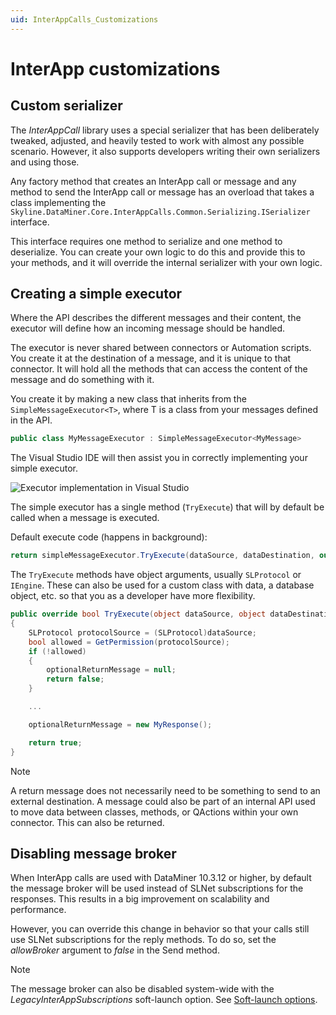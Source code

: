 ```yaml
---
uid: InterAppCalls_Customizations
---
```


# InterApp customizations

## Custom serializer

The *InterAppCall* library uses a special serializer that has been deliberately tweaked, adjusted, and heavily tested to work with almost any possible scenario. However, it also supports developers writing their own serializers and using those.

Any factory method that creates an InterApp call or message and any method to send the InterApp call or message has an overload that takes a class implementing the `Skyline.DataMiner.Core.InterAppCalls.Common.Serializing.ISerializer` interface.

This interface requires one method to serialize and one method to deserialize. You can create your own logic to do this and provide this to your methods, and it will override the internal serializer with your own logic.

## Creating a simple executor

Where the API describes the different messages and their content, the executor will define how an incoming message should be handled.

The executor is never shared between connectors or Automation scripts. You create it at the destination of a message, and it is unique to that connector. It will hold all the methods that can access the content of the message and do something with it.

You create it by making a new class that inherits from the `SimpleMessageExecutor<T>`, where T is a class from your messages defined in the API.

```csharp
public class MyMessageExecutor : SimpleMessageExecutor<MyMessage>
```

The Visual Studio IDE will then assist you in correctly implementing your simple executor.

![Executor implementation in Visual Studio](~/develop/images/InterAppSimple_VS1.png)

The simple executor has a single method (`TryExecute`) that will by default be called when a message is executed.

Default execute code (happens in background):

```csharp
return simpleMessageExecutor.TryExecute(dataSource, dataDestination, out optionalReturnMessage);
```

The `TryExecute` methods have object arguments, usually `SLProtocol` or `IEngine`. These can also be used for a custom class with data, a database object, etc. so that you as a developer have more flexibility.

```csharp
public override bool TryExecute(object dataSource, object dataDestination, out Message optionalReturnMessage)
{
    SLProtocol protocolSource = (SLProtocol)dataSource;
    bool allowed = GetPermission(protocolSource);
    if (!allowed)
    {
        optionalReturnMessage = null;
        return false;
    }

    ...

    optionalReturnMessage = new MyResponse();

    return true;
}
```

> [!NOTE]
> A return message does not necessarily need to be something to send to an external destination. A message could also be part of an internal API used to move data between classes, methods, or QActions within your own connector. This can also be returned.

## Disabling message broker

When InterApp calls are used with DataMiner 10.3.12 or higher, by default the message broker will be used instead of SLNet subscriptions for the responses. This results in a big improvement on scalability and performance.

However, you can override this change in behavior so that your calls still use SLNet subscriptions for the reply methods. To do so, set the *allowBroker* argument to *false* in the Send method.

> [!NOTE]
> The message broker can also be disabled system-wide with the *LegacyInterAppSubscriptions* soft-launch option. See [Soft-launch options](xref:SoftLaunchOptions).
